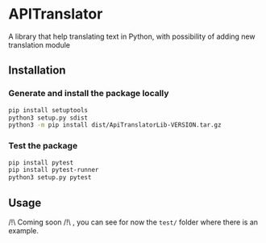 # APITranslator
A library that help translating text in Python, with possibility of adding new translation module

## Installation

### Generate and install the package locally

```bash
pip install setuptools
python3 setup.py sdist
python3 -m pip install dist/ApiTranslatorLib-VERSION.tar.gz
```
### Test the package

```bash
pip install pytest
pip install pytest-runner
python3 setup.py pytest
```

## Usage

/!\ Coming soon /!\ , you can see for now the `test/` folder where there is an example.
